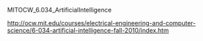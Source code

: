 MITOCW_6.034_ArtificialIntelligence

http://ocw.mit.edu/courses/electrical-engineering-and-computer-science/6-034-artificial-intelligence-fall-2010/index.htm
